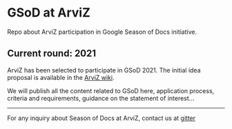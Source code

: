 # GSoD at ArviZ
Repo about ArviZ participation in Google Season of Docs initiative.

## Current round: 2021
ArviZ has been selected to participate in GSoD 2021. The initial idea proposal is available
in the [ArviZ wiki](https://github.com/arviz-devs/arviz/wiki/Season-of-Docs-2021).

We will publish all the content related to GSoD here, application process, criteria and
requirements, guidance on the statement of interest...

----
For any inquiry about Season of Docs at ArviZ, contact us at [gitter](https://gitter.im/arviz-devs/season_of_docs)
